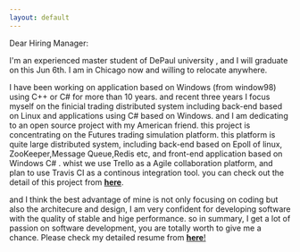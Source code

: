 ```yaml
---
layout: default
---
```

Dear Hiring Manager:

I'm an experienced master student of DePaul university , and I will graduate on this Jun 6th.  I am in Chicago now and willing to relocate anywhere.

I have been working on application based on Windows (from window98) using C++ or C# for more than 10 years. and recent three years I focus myself on the finicial trading distributed system including back-end based on Linux and applications using C# based on Windows. 
and I am dedicating to an open source project with my American friend. this project is concentrating on the Futures trading simulation platform. this platform is quite large distributed system, including
back-end based on Epoll of linux, ZooKeeper,Message Queue,Redis etc, and front-end application based on Windows C# . whist we use Trello as a Agile collaboration platform, and plan to use Travis CI as a continous integration tool.
you can check out the detail of this project from [**here**](https://github.com/EthanHao/FSTP/wiki). 

and I think the best advantage of mine is not only focusing on coding but also the architecure and design, I am very confident for developing software with the quality of stable and hige performance.
so in summary, I get a lot of passion on software development, you are totally worth to give me a chance.
Please check my detailed resume from [**here**!](/data/EthanHao-resume.pdf)





 
